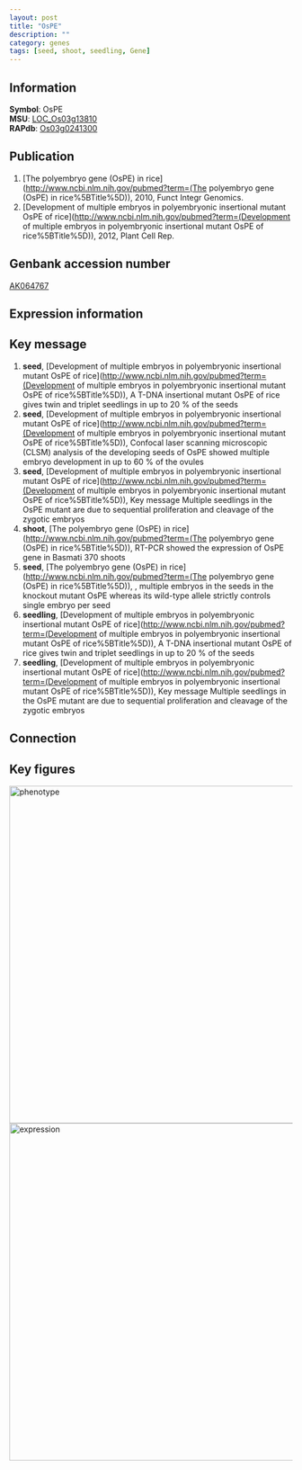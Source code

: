 ```yaml
---
layout: post
title: "OsPE"
description: ""
category: genes
tags: [seed, shoot, seedling, Gene]
---
```


## Information
__Symbol__: OsPE  
__MSU__: [LOC_Os03g13810](http://rice.plantbiology.msu.edu/cgi-bin/ORF_infopage.cgi?orf=LOC_Os03g13810)  
__RAPdb__: [Os03g0241300](http://rapdb.dna.affrc.go.jp/viewer/gbrowse_details/irgsp1?name=Os03g0241300)  

## Publication
1. [The polyembryo gene (OsPE) in rice](http://www.ncbi.nlm.nih.gov/pubmed?term=(The polyembryo gene (OsPE) in rice%5BTitle%5D)), 2010, Funct Integr Genomics.
2. [Development of multiple embryos in polyembryonic insertional mutant OsPE of rice](http://www.ncbi.nlm.nih.gov/pubmed?term=(Development of multiple embryos in polyembryonic insertional mutant OsPE of rice%5BTitle%5D)), 2012, Plant Cell Rep.

## Genbank accession number
[AK064767](http://www.ncbi.nlm.nih.gov/nuccore/AK064767)

## Expression information

## Key message
1. __seed__, [Development of multiple embryos in polyembryonic insertional mutant OsPE of rice](http://www.ncbi.nlm.nih.gov/pubmed?term=(Development of multiple embryos in polyembryonic insertional mutant OsPE of rice%5BTitle%5D)), A T-DNA insertional mutant OsPE of rice gives twin and triplet seedlings in up to 20 % of the seeds
2. __seed__, [Development of multiple embryos in polyembryonic insertional mutant OsPE of rice](http://www.ncbi.nlm.nih.gov/pubmed?term=(Development of multiple embryos in polyembryonic insertional mutant OsPE of rice%5BTitle%5D)),  Confocal laser scanning microscopic (CLSM) analysis of the developing seeds of OsPE showed multiple embryo development in up to 60 % of the ovules
3. __seed__, [Development of multiple embryos in polyembryonic insertional mutant OsPE of rice](http://www.ncbi.nlm.nih.gov/pubmed?term=(Development of multiple embryos in polyembryonic insertional mutant OsPE of rice%5BTitle%5D)),  Key message Multiple seedlings in the OsPE mutant are due to sequential proliferation and cleavage of the zygotic embryos
4. __shoot__, [The polyembryo gene (OsPE) in rice](http://www.ncbi.nlm.nih.gov/pubmed?term=(The polyembryo gene (OsPE) in rice%5BTitle%5D)),  RT-PCR showed the expression of OsPE gene in Basmati 370 shoots
5. __seed__, [The polyembryo gene (OsPE) in rice](http://www.ncbi.nlm.nih.gov/pubmed?term=(The polyembryo gene (OsPE) in rice%5BTitle%5D)), , multiple embryos in the seeds in the knockout mutant OsPE whereas its wild-type allele strictly controls single embryo per seed
6. __seedling__, [Development of multiple embryos in polyembryonic insertional mutant OsPE of rice](http://www.ncbi.nlm.nih.gov/pubmed?term=(Development of multiple embryos in polyembryonic insertional mutant OsPE of rice%5BTitle%5D)), A T-DNA insertional mutant OsPE of rice gives twin and triplet seedlings in up to 20 % of the seeds
7. __seedling__, [Development of multiple embryos in polyembryonic insertional mutant OsPE of rice](http://www.ncbi.nlm.nih.gov/pubmed?term=(Development of multiple embryos in polyembryonic insertional mutant OsPE of rice%5BTitle%5D)),  Key message Multiple seedlings in the OsPE mutant are due to sequential proliferation and cleavage of the zygotic embryos

## Connection

## Key figures
<img src="http://ricencode.github.io/images/OsPE.pheno.png" alt="phenotype"  style="width: 600px;"/>

<img src="http://ricencode.github.io/images/OsPE.exp.png" alt="expression"  style="width: 600px;"/>


